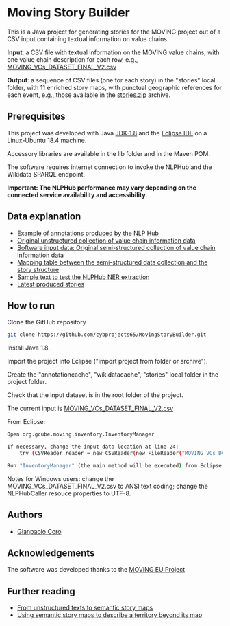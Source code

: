
# Moving Story Builder

This is a Java project for generating stories for the MOVING project out of a CSV input containing textual information on value chains.

**Input**: a CSV file with textual information on the MOVING value chains, with one value chain description for each row, e.g., [MOVING_VCs_DATASET_FINAL_V2.csv](https://github.com/cybprojects65/MovingStoryBuilder/blob/main/MOVING_VCs_DATASET_FINAL_V2.csv)

**Output**: a sequence of CSV files (one for each story) in the "stories" local folder, with 11 enriched story maps, with punctual geographic references for each event, e.g., those available in the [stories.zip](https://github.com/cybprojects65/MovingStoryBuilder/blob/main/stories.zip) archive.


## Prerequisites

This project was developed with Java [JDK-1.8](https://www.oracle.com/it/java/technologies/javase/javase8u211-later-archive-downloads.html) and the [Eclipse IDE](https://www.eclipse.org/downloads/download.php?file=/oomph/epp/2024-06/R/eclipse-inst-jre-win64.exe) on a Linux-Ubuntu 18.4 machine.

Accessory libraries are available in the lib folder and in the Maven POM.

The software requires internet connection to invoke the NLPHub and the Wikidata SPARQL endpoint. 

**Important: The NLPHub performance may vary depending on the connected service availability and accessibility.**
## Data explanation

- [Example of annotations produced by the NLP Hub](https://github.com/cybprojects65/MovingStoryBuilder/blob/main/Annotations_example.txt)
- [Original unstructured collection of value chain information data](https://github.com/cybprojects65/MovingStoryBuilder/blob/main/Dataset_VC%20card_Inventory_102021_db_updated01122021.csv)
 - [Software input data: Original semi-structured collection of value chain information data](https://github.com/cybprojects65/MovingStoryBuilder/blob/main/MOVING_VCs_DATASET_FINAL_V2.csv)
 - [Mapping table between the semi-structured data collection and the story structure]( https://github.com/cybprojects65/MovingStoryBuilder/blob/main/mappingtable.csv)
 - [Sample text to test the NLPHub NER extraction](https://github.com/cybprojects65/MovingStoryBuilder/blob/main/sampleTextBBC.txt)
 - [Latest produced stories](https://github.com/cybprojects65/MovingStoryBuilder/blob/main/stories.zip)
## How to run

Clone the GitHub repository
```sh
git clone https://github.com/cybprojects65/MovingStoryBuilder.git
```

Install Java 1.8.

Import the project into Eclipse ("import project from folder or archive").

Create the "annotationcache", "wikidatacache",  "stories" local folder in the project folder.

Check that the input dataset is in the root folder of the project.

The current input is [MOVING_VCs_DATASET_FINAL_V2.csv](https://github.com/cybprojects65/MovingStoryBuilder/blob/main/MOVING_VCs_DATASET_FINAL_V2.csv)

From Eclipse:

```sh
Open org.gcube.moving.inventory.InventoryManager

If necessary, change the input data location at line 24:
    try (CSVReader reader = new CSVReader(new FileReader("MOVING_VCs_DATASET_FINAL_V2.csv")))

Run "InventoryManager" (the main method will be executed) from Eclipse
```
Notes for Windows users: change the MOVING_VCs_DATASET_FINAL_V2.csv to ANSI text coding; change the NLPHubCaller resouce properties to UTF-8.


## Authors

- [Gianpaolo Coro](https://github.com/cybprojects65)


## Acknowledgements
The software was developed thanks to the [MOVING EU Project](https://www.moving-h2020.eu/)
 
## Further reading
 - [From unstructured texts to semantic story maps](https://www.tandfonline.com/doi/full/10.1080/17538947.2023.2168774)
 - [Using semantic story maps to describe a territory beyond its map](https://content.iospress.com/articles/semantic-web/sw233485)

